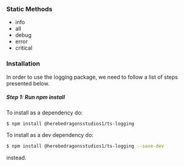 ### Static Methods

 - info
 - all
 - debug
 - error
 - critical

### Installation

In order to use the logging package, we need to follow a list of steps presented below.

##### Step 1: Run npm install

To install as a dependency do:
```sh
$ npm install @herebedragonsstudios1/ts-logging
```

To install as a dev dependency do:
```sh
$ npm install @herebedragonsstudios1/ts-logging --save-dev
```
instead.